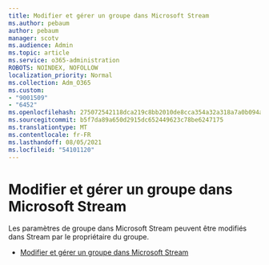 ```yaml
---
title: Modifier et gérer un groupe dans Microsoft Stream
ms.author: pebaum
author: pebaum
manager: scotv
ms.audience: Admin
ms.topic: article
ms.service: o365-administration
ROBOTS: NOINDEX, NOFOLLOW
localization_priority: Normal
ms.collection: Adm_O365
ms.custom:
- "9001509"
- "6452"
ms.openlocfilehash: 275072542118dca219c8bb2010de8cca354a32a318a7a0b094a3ec77bedcbadc
ms.sourcegitcommit: b5f7da89a650d2915dc652449623c78be6247175
ms.translationtype: MT
ms.contentlocale: fr-FR
ms.lasthandoff: 08/05/2021
ms.locfileid: "54101120"
---
```

# <a name="edit-and-manage-a-group-in-microsoft-stream"></a>Modifier et gérer un groupe dans Microsoft Stream

Les paramètres de groupe dans Microsoft Stream peuvent être modifiés dans Stream par le propriétaire du groupe.  

- [Modifier et gérer un groupe dans Microsoft Stream](https://docs.microsoft.com/stream/portal-manage-groups)
